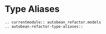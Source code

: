 # Type Aliases

```{eval-rst}
.. currentmodule:: autobean_refactor.models
.. autobean-refactor-type-aliases::
```

